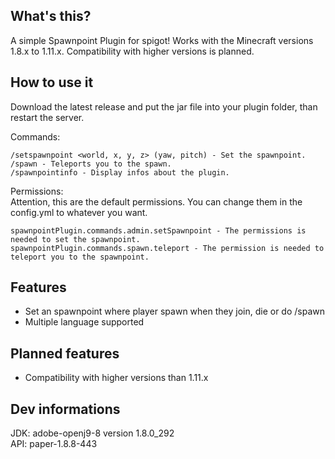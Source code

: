 ## What's this?
A simple Spawnpoint Plugin for spigot! Works with the Minecraft versions 1.8.x to 1.11.x. Compatibility with higher versions is planned.

## How to use it
Download the latest release and put the jar file into your plugin folder, than restart the server.

Commands:

    /setspawnpoint <world, x, y, z> (yaw, pitch) - Set the spawnpoint.
    /spawn - Teleports you to the spawn.
    /spawnpointinfo - Display infos about the plugin.

Permissions:\
Attention, this are the default permissions. You can change them in the config.yml to whatever you want.

    spawnpointPlugin.commands.admin.setSpawnpoint - The permissions is needed to set the spawnpoint.
    spawnpointPlugin.commands.spawn.teleport - The permission is needed to teleport you to the spawnpoint.


## Features
- Set an spawnpoint where player spawn when they join, die or do /spawn
- Multiple language supported

## Planned features
- Compatibility with higher versions than 1.11.x

## Dev informations
JDK: adobe-openj9-8 version 1.8.0_292\
API: paper-1.8.8-443
